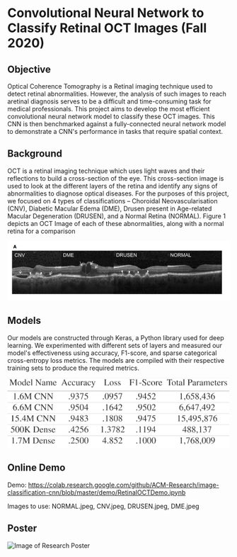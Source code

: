 # Convolutional Neural Network to Classify Retinal OCT Images (Fall 2020)
## Objective
Optical Coherence Tomography is a Retinal imaging technique used to detect retinal abnormalities. However, the analysis of such images to reach aretinal diagnosis serves to be a difficult and time-consuming task for medical professionals. This project aims to develop the most efficient convolutional neural network model to classify these OCT images. This CNN is then benchmarked against a fully-connected neural network model to demonstrate a CNN's performance in tasks that require spatial context.

## Background
OCT is a retinal imaging technique which uses light waves and their reflections to build a cross-section of the eye. This cross-section image is used to look at the different layers of the retina and identify any signs of abnormalities to diagnose optical diseases. For the purposes of this project, we focused on 4 types of classifications – Choroidal Neovascularisation (CNV), Diabetic Macular Edema (DME), Drusen present in Age-related Macular Degeneration (DRUSEN), and a Normal Retina (NORMAL). Figure 1 depicts an OCT Image of each of these abnormalities, along with a normal retina for a comparison

![OCT Image Example](./OCT_Image_Example.png)

## Models
Our models are constructed through Keras, a Python library used for deep learning. We experimented with different sets of layers and measured our model's effectiveness using accuracy, F1-score, and sparse categorical cross-entropy loss metrics. The models are compiled with their respective training sets to produce the required metrics.

![Model Data](./Model_Data.png)

## Online Demo
Demo: https://colab.research.google.com/github/ACM-Research/image-classification-cnn/blob/master/demo/RetinalOCTDemo.ipynb

Images to use: NORMAL.jpeg, CNV.jpeg, DRUSEN.jpeg, DME.jpeg

## Poster
![Image of Research Poster](./Poster.jpg)

